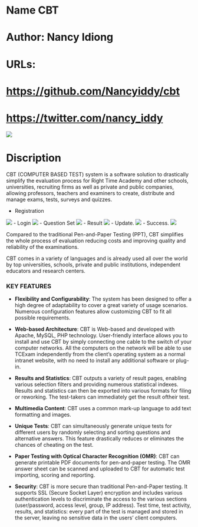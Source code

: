 
 # Name CBT
# Author: Nancy Idiong
# URLs:
# https://github.com/Nancyiddy/cbt
# https://twitter.com/nancy_iddy

<img src="./images/dashboard.JPG" />

# Discription

CBT (COMPUTER BASED TEST) system is a software solution  to
drastically simplify the evaluation process for Right Time Academy and other schools, universities,
recruiting firms as well as private and public companies, allowing
professors, teachers and examiners to create, distribute and manage exams,
tests, surveys and quizzes.


- Registration
<img src="./images/register.JPG" />
- Login
<img src="./images/Login.JPG" />
- Question Set
<img src="./images//question set.JPG" />
- Result
<img src="./images/result.JPG" />
- Update.
<img src="./images/update.JPG" />
- Success.
<img src="./images/success.JPG" />

Compared to the traditional Pen-and-Paper Testing (PPT), CBT simplifies
the whole process of evaluation reducing costs and improving quality and
reliability of the examinations.

CBT comes in a variety of languages and is already used all over the
world by top universities, schools, private and public institutions,
independent educators and research centers.

### KEY FEATURES

* **Flexibility and Configurability**: The system has been designed to offer a
high degree of adaptability to cover a great variety of usage scenarios.
Numerous configuration features allow customizing CBT to fit all possible
requirements.

* **Web-based Architecture**: CBT is Web-based and developed with Apache, MySQL, PHP technology.
User-friendly interface allows you to install and use CBT by simply connecting one cable to the switch of
your computer networks. All the computers on the network will be able to use
TCExam independently from the client’s operating system as a normal intranet
website, with no need to install any additional software or plug-in.

* **Results and Statistics**: CBT outputs a variety of result pages, enabling
various selection filters and providing numerous statistical indexes.
Results and statistics can then be exported into various formats for filing
or reworking. The test-takers can immediately get the result oftheir test.

* **Multimedia Content**: CBT uses a common mark-up language to add text
formatting and images.

* **Unique Tests**: CBT can simultaneously generate unique tests for
different users by randomly selecting and sorting questions and alternative
answers. This feature drastically reduces or eliminates the chances of
cheating on the test.

* **Paper Testing with Optical Character Recognition (OMR)**: CBT can
generate printable PDF documents for pen-and-paper testing. The OMR answer
sheet can be scanned and uploaded to CBT for automatic test importing,
scoring and reporting.

* **Security**: CBT is more secure than traditional Pen-and-Paper testing.
It supports SSL (Secure Socket Layer) encryption and includes various
authentication levels to discriminate the access to the various sections
(user/password, access level, group, IP address). Test time, test activity,
results, and statistics: every part of the test is managed and stored in the
server, leaving no sensitive data in the users’ client computers.
